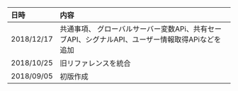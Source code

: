 日時 | 内容
:--|:--
2018/12/17 | 共通事項、 グローバルサーバー変数APi、共有セーブAPI、シグナルAPI、ユーザー情報取得APiなどを追加
2018/10/25 | 旧リファレンスを統合
2018/09/05 | 初版作成
